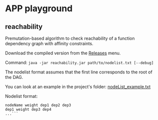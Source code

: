 # APP playground

## reachability
Premutation-based algorithm to check reachability of a function dependency graph with affinity constraints.

Download the compiled version from the [Releases](https://github.com/thesave/app_playground/releases) menu.

Command:
`java -jar reachability.jar path/to/nodelist.txt [--debug]`

The nodelist format assumes that the first line corresponds to the root of the DAG.

You can look at an example in the project's folder: [nodeList_example.txt](https://github.com/thesave/app_playground/blob/main/reachability/nodeList_example.txt)

Nodelist format:
```
nodeName weight dep1 dep2 dep3
dep1 weight dep3 dep4 
...```
